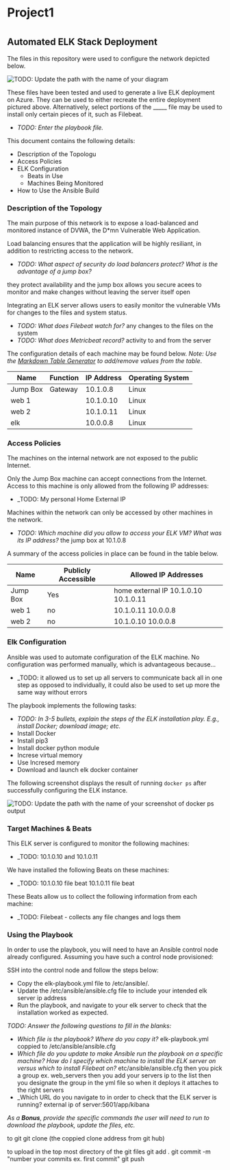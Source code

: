 # Project1
#
## Automated ELK Stack Deployment

The files in this repository were used to configure the network depicted below.

![TODO: Update the path with the name of your diagram](Images/diagram_filename.png)

These files have been tested and used to generate a live ELK deployment on Azure. They can be used to either recreate the entire deployment pictured above. Alternatively, select portions of the _____ file may be used to install only certain pieces of it, such as Filebeat.

  - _TODO: Enter the playbook file._

This document contains the following details:
- Description of the Topologu
- Access Policies
- ELK Configuration
  - Beats in Use
  - Machines Being Monitored
- How to Use the Ansible Build


### Description of the Topology

The main purpose of this network is to expose a load-balanced and monitored instance of DVWA, the D*mn Vulnerable Web Application.

Load balancing ensures that the application will be highly resiliant, in addition to restricting access to the network.
- _TODO: What aspect of security do load balancers protect? What is the advantage of a jump box?_

they protect availability and the jump box allows you secure acees to monitor and make changes without leaving the server itself open

Integrating an ELK server allows users to easily monitor the vulnerable VMs for changes to the files and system status.
- _TODO: What does Filebeat watch for?_
any changes to the files on the system
- _TODO: What does Metricbeat record?_
activity to and from the server

The configuration details of each machine may be found below.
_Note: Use the [Markdown Table Generator](http://www.tablesgenerator.com/markdown_tables) to add/remove values from the table_.

| Name     | Function | IP Address | Operating System |
|----------|----------|------------|------------------|
| Jump Box | Gateway  | 10.1.0.8   | Linux            |
| web 1    |          | 10.1.0.10  | Linux            |
| web 2    |          | 10.1.0.11  | Linux            |
| elk      |          | 10.0.0.8   | Linux            |

### Access Policies

The machines on the internal network are not exposed to the public Internet. 

Only the Jump Box machine can accept connections from the Internet. Access to this machine is only allowed from the following IP addresses:
- _TODO: My personal Home External IP

Machines within the network can only be accessed by other machines in the network.
- _TODO: Which machine did you allow to access your ELK VM? What was its IP address?_
the jump box at 10.1.0.8

A summary of the access policies in place can be found in the table below.

| Name     | Publicly Accessible | Allowed IP Addresses |
|----------|---------------------|----------------------|
| Jump Box | Yes                 | home external IP 10.1.0.10 10.1.0.11  |
| web 1    | no                  | 10.1.0.11 10.0.0.8   |
| web 2    | no                  | 10.1.0.10 10.0.0.8   |

### Elk Configuration

Ansible was used to automate configuration of the ELK machine. No configuration was performed manually, which is advantageous because...
- _TODO: it allowed us to set up all servers to communicate back all in one step as opposed to individually, it could also be used to set up more the same way without errors

The playbook implements the following tasks:
- _TODO: In 3-5 bullets, explain the steps of the ELK installation play. E.g., install Docker; download image; etc._
- Install Docker
- Install pip3
- Install docker python module
- Increse virtual memory
- Use Incresed memory
- Download and launch elk docker container

The following screenshot displays the result of running `docker ps` after successfully configuring the ELK instance.

![TODO: Update the path with the name of your screenshot of docker ps output](Images/docker_ps_output.png)

### Target Machines & Beats
This ELK server is configured to monitor the following machines:
- _TODO: 10.1.0.10 and 10.1.0.11

We have installed the following Beats on these machines:
- _TODO: 10.1.0.10 file beat 10.1.0.11 file beat

These Beats allow us to collect the following information from each machine:
- _TODO: Filebeat - collects any file changes and logs them

### Using the Playbook
In order to use the playbook, you will need to have an Ansible control node already configured. Assuming you have such a control node provisioned: 

SSH into the control node and follow the steps below:
- Copy the elk-playbook.yml file to /etc/ansible/.
- Update the /etc/ansible/ansible.cfg file to include your intended elk server ip address
- Run the playbook, and navigate to your elk server to check that the installation worked as expected.

_TODO: Answer the following questions to fill in the blanks:_
- _Which file is the playbook? Where do you copy it?_ elk-playbook.yml coppied to /etc/ansible/ansible.cfg
- _Which file do you update to make Ansible run the playbook on a specific machine? How do I specify which machine to install the ELK server on versus which to install Filebeat on?_ etc/ansible/ansible.cfg then you pick a group ex. web_servers then you add your servers ip to the list then you designate the group in the yml file so when it deploys it attaches to the right servers
- _Which URL do you navigate to in order to check that the ELK server is running? external ip of server:5601/app/kibana

_As a **Bonus**, provide the specific commands the user will need to run to download the playbook, update the files, etc._

to git
git clone (the coppied clone address from git hub)

to upload
in the top most directory of the git files
git add .
git commit -m "number your commits ex. first commit"
git push
